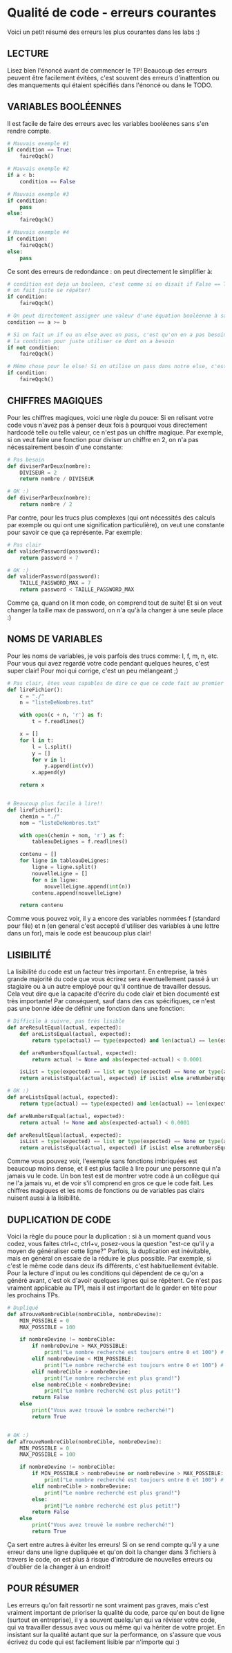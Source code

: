 # Qualité de code - erreurs courantes

Voici un petit résumé des erreurs les plus courantes dans les labs :)

## LECTURE

Lisez bien l'énoncé avant de commencer le TP! Beaucoup des erreurs peuvent être facilement évitées, c'est souvent
des erreurs d'inattention ou des manquements qui étaient spécifiés dans l'énoncé ou dans le TODO.

## VARIABLES BOOLÉENNES

Il est facile de faire des erreurs avec les variables booléenes sans s'en rendre compte.

```Python
# Mauvais exemple #1
if condition == True:
    faireQqch()

# Mauvais exemple #2
if a < b:
    condition == False

# Mauvais exemple #3
if condition:
    pass
else:
    faireQqch()

# Mauvais exemple #4
if condition:
    faireQqch()
else:
    pass
```

Ce sont des erreurs de redondance : on peut directement le simplifier à:

```Python
# condition est deja un booleen, c'est comme si on disait if False == True ou if True == True,
# on fait juste se répéter!
if condition:
    faireQqch()

# On peut directement assigner une valeur d'une équation booléenne à sa valeur, pas besoin de passer par un if :)
condition == a >= b

# Si on fait un if ou un else avec un pass, c'est qu'on en a pas besoin :) Il y a souvent une manière d'inverser
# la condition pour juste utiliser ce dont on a besoin
if not condition:
    faireQqch()

# Même chose pour le else! Si on utilise un pass dans notre else, c'est qu'on en a pas vraiment besoin :)
if condition:
    faireQqch()
```

## CHIFFRES MAGIQUES

Pour les chiffres magiques, voici une règle du pouce: Si en relisant votre code vous n'avez pas à penser deux fois
à pourquoi vous directement hardcodé telle ou telle valeur, ce n'est pas un chiffre magique. Par exemple, si on veut
faire une fonction pour diviser un chiffre en 2, on n'a pas nécessairement besoin d'une constante:

```Python
# Pas besoin
def diviserParDeux(nombre):
    DIVISEUR = 2
    return nombre / DIVISEUR

# OK :)
def diviserParDeux(nombre):
    return nombre / 2
```

Par contre, pour les trucs plus complexes (qui ont nécessités des calculs par exemple ou qui ont une signification
particulière), on veut une constante pour savoir ce que ça représente. Par exemple:

```Python
# Pas clair
def validerPassword(password):
    return password < 7

# OK :)
def validerPassword(password):
    TAILLE_PASSWORD_MAX = 7
    return password < TAILLE_PASSWORD_MAX
```

Comme ça, quand on lit mon code, on comprend tout de suite! Et si on veut changer la taille max de password,
on n'a qu'à la changer à une seule place :)

## NOMS DE VARIABLES

Pour les noms de variables, je vois parfois des trucs comme: l, f, m, n, etc. Pour vous qui avez regardé votre code
pendant quelques heures, c'est super clair! Pour moi qui corrige, c'est un peu mélangeant ;)

```Python
# Pas clair, êtes vous capables de dire ce que ce code fait au premier coup d'oeil?
def lireFichier():
    c = "./"
    n = "listeDeNombres.txt"

    with open(c + n, 'r') as f:
        t = f.readlines()

    x = []
    for l in t:
        l = l.split()
        y = []
        for v in l:
            y.append(int(v))
        x.append(y)

    return x


# Beaucoup plus facile à lire!!
def lireFichier():
    chemin = "./"
    nom = "listeDeNombres.txt"

    with open(chemin + nom, 'r') as f:
        tableauDeLignes = f.readlines()

    contenu = []
    for ligne in tableauDeLignes:
        ligne = ligne.split()
        nouvelleLigne = []
        for n in ligne:
            nouvelleLigne.append(int(n))
        contenu.append(nouvelleLigne)

    return contenu
```

Comme vous pouvez voir, il y a encore des variables nommées f (standard pour file) et n (en general c'est accepté
d'utiliser des variables à une lettre dans un for), mais le code est beaucoup plus clair!

## LISIBILITÉ

La lisibilité du code est un facteur très important. En entreprise, la très grande majorité du code que vous écrirez sera éventuellement passé à un stagiaire ou à un autre employé pour qu'il continue de travailler dessus. Cela veut dire que la capacité d'écrire du code clair et bien documenté est très importante! Par conséquent, sauf dans des cas spécifiques, ce n'est pas une bonne idée de définir une fonction dans une fonction:

```python
# Difficile à suivre, pas très lisible
def areResultEqual(actual, expected):
    def areListsEqual(actual, expected):
        return type(actual) == type(expected) and len(actual) == len(expected) and all([actual[i] is not None and abs(expected[i]-actual[i]) < 0.0001 for i in range(len(actual))])

    def areNumbersEqual(actual, expected):
        return actual != None and abs(expected-actual) < 0.0001

    isList = type(expected) == list or type(expected) == None or type(actual) == list or type(actual) == None
    return areListsEqual(actual, expected) if isList else areNumbersEqual(actual, expected)
```

```python
# OK :)
def areListsEqual(actual, expected):
    return type(actual) == type(expected) and len(actual) == len(expected) and all([actual[i] is not None and abs(expected[i]-actual[i]) < 0.0001 for i in range(len(actual))])

def areNumbersEqual(actual, expected):
    return actual != None and abs(expected-actual) < 0.0001

def areResultEqual(actual, expected):
    isList = type(expected) == list or type(expected) == None or type(actual) == list or type(actual) == None
    return areListsEqual(actual, expected) if isList else areNumbersEqual(actual, expected)
```

Comme vous pouvez voir, l'exemple sans fonctions imbriquées est beaucoup moins dense, et il est plus facile à lire pour une personne qui n'a jamais vu le code. Un bon test est de montrer votre code à un collègue qui ne l'a jamais vu, et de voir s'il comprend en gros ce que le code fait. Les chiffres magiques et les noms de fonctions ou de variables pas clairs nuisent aussi à la lisibilité.

## DUPLICATION DE CODE

Voici la règle du pouce pour la duplication : si à un moment quand vous codez, vous faites ctrl+c, ctrl+v, posez-vous la question "est-ce qu'il y a moyen de généraliser cette ligne?"
Parfois, la duplication est inévitable, mais en général on essaie de la réduire le plus possible. Par exemple, si c'est le même code dans deux ifs différents, c'est habituellement évitable. Pour la lecture d'input ou les conditions qui dépendent de ce qu'on a généré avant, c'est ok d'avoir quelques lignes qui se répètent. Ce n'est pas vraiment applicable au TP1, mais il est important de le garder en tête pour les prochains TPs.

```Python
# Dupliqué
def aTrouveNombreCible(nombreCible, nombreDevine):
    MIN_POSSIBLE = 0
    MAX_POSSIBLE = 100

    if nombreDevine != nombreCible: 
        if nombreDevine > MAX_POSSIBLE:
            print("Le nombre recherché est toujours entre 0 et 100") # !! LIGNE DUPLIQUÉE
        elif nombreDevine < MIN_POSSIBLE:
            print("Le nombre recherché est toujours entre 0 et 100") # !! LIGNE DUPLIQUÉE
        elif nombreCible > nombreDevine:
            print("Le nombre recherché est plus grand!")
        else nombreCible < nombreDevine:
            print("Le nombre recherché est plus petit!")
        return False
    else
        print("Vous avez trouvé le nombre recherché!")
        return True


# OK :)
def aTrouveNombreCible(nombreCible, nombreDevine):
    MIN_POSSIBLE = 0
    MAX_POSSIBLE = 100

    if nombreDevine != nombreCible: 
        if MIN_POSSIBLE > nombreDevine or nombreDevine > MAX_POSSIBLE:
            print("Le nombre recherché est toujours entre 0 et 100") # Plus de ligne dupliquée :)
        elif nombreCible > nombreDevine:
            print("Le nombre recherché est plus grand!")
        else:
            print("Le nombre recherché est plus petit!")
        return False
    else
        print("Vous avez trouvé le nombre recherché!")
        return True
```

Ça sert entre autres à éviter les erreurs! Si on se rend compte qu'il y a une erreur dans une ligne dupliquée et qu'on doit la changer dans 3 fichiers à travers le code, on est plus à risque d'introduire de nouvelles erreurs ou d'oublier de la changer à un endroit!

## POUR RÉSUMER

Les erreurs qu'on fait ressortir ne sont vraiment pas graves, mais c'est vraiment important de prioriser la qualité
du code, parce qu'en bout de ligne (surtout en entreprise), il y a souvent quelqu'un qui va réviser votre code,
qui va travailler dessus avec vous ou même qui va hériter de votre projet. En insistant sur la qualité autant que sur
la performance, on s'assure que vous écrivez du code qui est facilement lisible par n'importe qui :)
